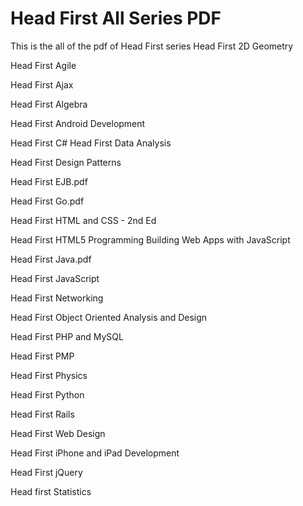 # Head First All Series PDF
 This is the all of the pdf of Head First series
Head First 2D Geometry

Head First Agile

Head First Ajax

Head First Algebra

Head First Android Development

Head First C#
Head First Data Analysis

Head First Design Patterns

Head First EJB.pdf

Head First Go.pdf

Head First HTML and CSS - 2nd Ed

Head First HTML5 Programming Building Web Apps with JavaScript

Head First Java.pdf

Head First JavaScript

Head First Networking

Head First Object Oriented Analysis and Design

Head First PHP and MySQL

Head First PMP

Head First Physics

Head First Python

Head First Rails

Head First Web Design

Head First iPhone and iPad Development

Head First jQuery

Head first Statistics

